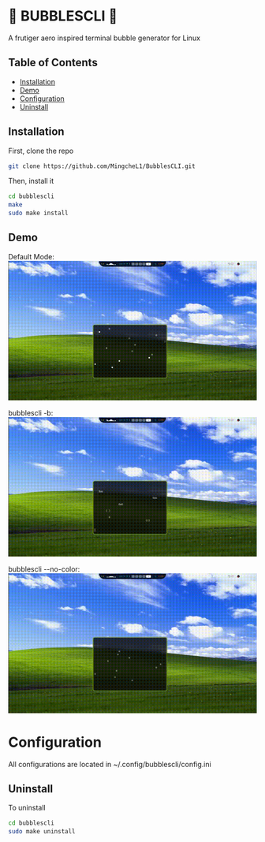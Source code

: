 # 🫧 BUBBLESCLI 🫧

A frutiger aero inspired terminal bubble generator for Linux

## Table of Contents

- [Installation](#installation)
- [Demo](#demo)
- [Configuration](#configuration)
- [Uninstall](uninstall)

## Installation

First, clone the repo
```bash
git clone https://github.com/MingcheL1/BubblesCLI.git
```

Then, install it
```bash
cd bubblescli
make
sudo make install
```

## Demo

Default Mode:
![Default](demo/bubblescli.gif)

bubblescli -b:
![Big Bubbles](demo/big_bubblescli.gif)

bubblescli --no-color:
![No Color](demo/bubblescli_no_color.gif)
# Configuration

All configurations are located in ~/.config/bubblescli/config.ini

## Uninstall

To uninstall
```bash
cd bubblescli
sudo make uninstall
```
